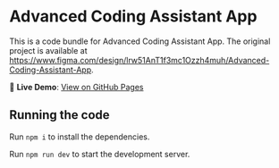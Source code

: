 
  # Advanced Coding Assistant App

  This is a code bundle for Advanced Coding Assistant App. The original project is available at https://www.figma.com/design/lrw51AnT1f3mc1Ozzh4muh/Advanced-Coding-Assistant-App.

  🚀 **Live Demo**: [View on GitHub Pages](https://coreyalejandro.github.io/Advanced_Coding_Assistant_App/)

  ## Running the code

  Run `npm i` to install the dependencies.

  Run `npm run dev` to start the development server.
  